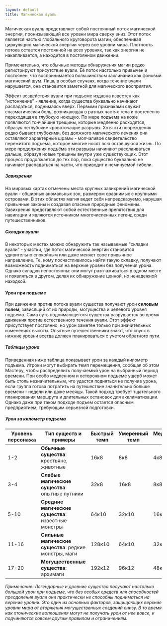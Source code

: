 ```yaml
---
layout: default
title: Магическая вуаль
---
```


Магическая вуаль представляет собой постоянный поток магической энергии, пронизывающий все уровни мира сверху вниз. Этот поток является частью глобального круговорота магии, обеспечивая циркуляцию магической энергии через все уровни мира. Плотность потока остается постоянной на всех уровнях, так как энергия не накапливается, а находится в постоянном движении.

Примечательно, что обычные методы обнаружения магии редко регистрируют присутствие вуали. Её поток настолько привычен и постоянен, что воспринимается большинством заклинаний как фоновый магический шум. Лишь в особых случаях, когда течение вуали нарушается, она становится заметной для магического восприятия.

Эффект воздействия вуали при подъеме издавна известен как "истончение" - явление, когда существа буквально начинают распадаться, поднимаясь вверх. Первыми признаками служит спазматическая боль, возникающая в разных частях тела и постепенно переходящая в глубокую ноющую. По мере подъема на коже появляются тончайшие трещины, которые медленно расходятся, образуя неглубокие кровоточащие разрывы. Хотя эти повреждения редко бывают глубокими, без должного магического лечения они оставляют характерные шрамы - молчаливое свидетельство пережитого подъема, которое многие носят всю оставшуюся жизнь. По мере продолжения подъёма эти разрывы начинают расслаиваться дальше, образуя новые трещины внутри уже существующих. Этот процесс продолжается до тех пор, пока существо буквально не начинает распадаться на части, что приводит к неминуемой гибели.

##### Завихрения
На мировых картах отмечены места крупных завихрений магической вуали - обширных аномальных зон, размером сравнимых с крупными островами. В этих областях магия ведет себя непредсказуемо, нарушая привычные законы и создавая опасные природные феномены. Завихрения представляют собой естественные препятствия для навигации и являются источником многочисленных легенд среди путешественников.

##### Складки вуали
В некоторых местах можно обнаружить так называемые "складки вуали" - участки, где поток магической энергии становится удивительно спокойным или даже меняет свое привычное направление. Те, кому посчастливилось найти такую складку, получают возможность подниматься на верхние уровни без получения урона. Однако складки непостоянны: они могут разглаживаться в одном месте и появляться в другом, делая их обнаружение ценной, но ненадежной находкой.

#### Урон при подъеме
При движении против потока вуали существа получают урон **силовым полем**, зависящий от их природы, могущества и целевого уровня подъема. Сама суть поднимающегося существа разрушается во время движения против естественного течения вуали. Этот эффект присутствует постоянно, но урон заметен только при значительных изменениях высоты. Опытные путешественники знают, что спуск в нижние уровни всегда должен планироваться с учетом обратного пути.

##### Таблицы урона
Приведенная ниже таблица показывает урон за каждый километр подъема. Игроки могут выбирать темп перемещения, сообщая об этом Мастеру, чтобы распределить получаемый урон на выбранный период времени. При особо медленном и осторожном подъеме ущерб может быть столь незначительным, что удастся подняться не получив урона, если группа готова потратить на путешествие значительно больше времени - недели или даже месяцы. Такой подход требует тщательного планирования маршрута и длительных остановок для акклиматизации. Однако даже при таком подходе подъем остается опасным предприятием, требующим серьезной подготовки.

##### Урон за километр подъема

| Уровень персонажа | Тип существ и примеры | Быстрый темп | Умеренный темп | Медленный темп |
|-------------------|----------------------|--------------|----------------|----------------|
| 1-2 | **Обычные существа**: крестьяне, животные | 16к8 | 8к8 | 4к8 |
| 3-4 | **Слабые магические существа**: опытные путники | 32к8 | 16к8 | 8к8 |
| 5-10 | **Средние магические существа**: известные монстры | 64к10 | 32к10 | 16к10 |
| 11-16 | **Сильные магические существа**: редкие монстры, маги | 128к10 | 64к10 | 32к10 |
| 17-20 | **Могущественные существа**: архимаги | 192к12 | 96к12 | 48к12 |

*Примечание: Легендарные и древние существа получают настолько большой урон при подъеме, что без особых средств или способностей преодоления вуали они практически не способны подниматься на верхние уровни. Это один из основных факторов, защищающих верхние уровни мира от вторжения могущественных созданий снизу. В то время как хтонические воплощения могут не получать урон от нее вовсе, и подчиняются совсем другим правилам и ограничениям.*

